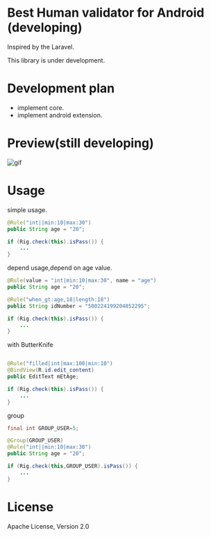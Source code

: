 # Best Human validator for Android (developing)

Inspired by the Laravel.

This library is under development.

# Development plan

* implement core.
* implement android extension.

# Preview(still developing)
![gif](https://raw.githubusercontent.com/lsxiao/rig/master/demo.gif)

# Usage
simple usage.
```java
@Rule("int||min:10|max:30")
public String age = "20";

if (Rig.check(this).isPass()) {
    ...
}
```

depend usage,depend on age value.
```java
@Rule(value = "int|min:10|max:30", name = "age")
public String age = "20";

@Rule("when_gt:age,18|length:18")
public String idNumber = "500224199204852295";

if (Rig.check(this).isPass()) {
    ...
}
```

with ButterKnife
```java

@Rule("filled|int|max:100|min:10")
@BindView(R.id.edit_content)
public EditText mEtAge;

if (Rig.check(this).isPass()) {
    ...
}
```

group
```java
final int GROUP_USER=5;

@Group(GROUP_USER)
@Rule("int||min:10|max:30")
public String age = "20";

if (Rig.check(this,GROUP_USER).isPass()) {
    ...
}
```

# License
Apache License, Version 2.0

